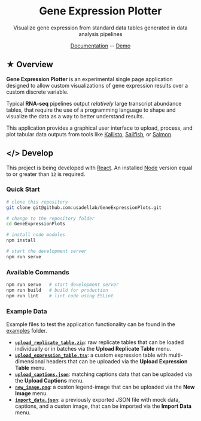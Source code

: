 <h1 align=center>Gene Expression Plotter</h1>

<p align=center>Visualize gene expression from standard data tables generated in data analysis pipelines</p>

<p align=center>
<a href="https://zendro-dev.gitbook.io/geneexpressionplots/">Documentation</a> --
<a href="https://usadellab.github.io/GeneExpressionPlots/">Demo</a>
</p>


## &#9733; Overview

**Gene Expression Plotter** is an experimental single page application designed to allow custom visualizations of gene expression results over a custom discrete variable.

Typical **RNA-seq** pipelines output _relatively_ large transcript abundance tables, that require the use of a programming language to shape and visualize the data as a way to better understand results.

This application provides a graphical user interface to upload, process, and plot tabular data outputs from tools like [Kallisto](https://pachterlab.github.io/kallisto/), [Sailfish](https://www.cs.cmu.edu/~ckingsf/software/sailfish/), or [Salmon](https://combine-lab.github.io/salmon/).

## &lt;/&gt; Develop

This project is being developed with [React](https://reactjs.org). An installed [Node](https://nodejs.org/) version equal to or greater than `12` is required.

### Quick Start

```sh
# clone this repository
git clone git@github.com:usadellab/GeneExpressionPlots.git

# change to the repository folder
cd GeneExpressionPlots

# install node modules
npm install

# start the development server
npm run serve
```

### Available Commands

```sh
npm run serve   # start development server
npm run build   # build for production
npm run lint    # lint code using ESLint
```

### Example Data

Example files to test the application functionality can be found in the [examples](https://github.com/usadellab/GeneExpressionPlots/tree/master/examples) folder.

- [**`upload_replicate_table.zip`**](https://github.com/usadellab/GeneExpressionPlots/blob/master/examples/upload_replicate_table.zip): raw replicate tables that can be loaded individually or in batches via the **Upload Replicate Table** menu.
- [**`upload_expression_table.tsv`**](https://github.com/usadellab/GeneExpressionPlots/blob/master/examples/upload_expression_table.tsv): a custom expression table with multi-dimensional headers that can be uploaded via the **Upload Expression Table** menu.
- [**`upload_captions.json`**](https://github.com/usadellab/GeneExpressionPlots/blob/master/examples/upload_captions.tsv): matching captions data that can be uploaded via the **Upload Captions** menu.
- [**`new_image.png`**](https://github.com/usadellab/GeneExpressionPlots/blob/master/examples/new_image.png): a custon legend-image that can be uploaded via the **New Image** menu.
- [**`import_data.json`**](https://github.com/usadellab/GeneExpressionPlots/blob/master/examples/import_data.json): a previously exported JSON file with mock data, captions, and a custon image, that can be imported via the **Import Data** menu.
